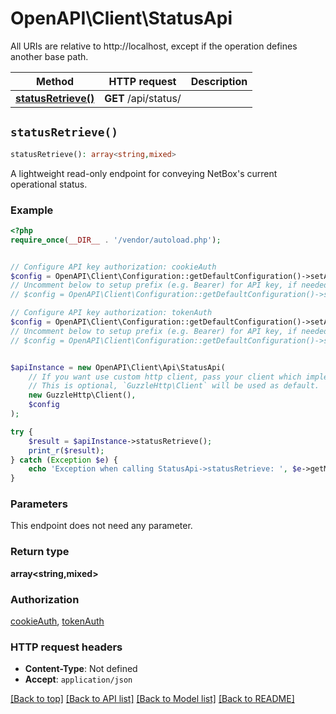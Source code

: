 # OpenAPI\Client\StatusApi

All URIs are relative to http://localhost, except if the operation defines another base path.

| Method | HTTP request | Description |
| ------------- | ------------- | ------------- |
| [**statusRetrieve()**](StatusApi.md#statusRetrieve) | **GET** /api/status/ |  |


## `statusRetrieve()`

```php
statusRetrieve(): array<string,mixed>
```



A lightweight read-only endpoint for conveying NetBox's current operational status.

### Example

```php
<?php
require_once(__DIR__ . '/vendor/autoload.php');


// Configure API key authorization: cookieAuth
$config = OpenAPI\Client\Configuration::getDefaultConfiguration()->setApiKey('sessionid', 'YOUR_API_KEY');
// Uncomment below to setup prefix (e.g. Bearer) for API key, if needed
// $config = OpenAPI\Client\Configuration::getDefaultConfiguration()->setApiKeyPrefix('sessionid', 'Bearer');

// Configure API key authorization: tokenAuth
$config = OpenAPI\Client\Configuration::getDefaultConfiguration()->setApiKey('Authorization', 'YOUR_API_KEY');
// Uncomment below to setup prefix (e.g. Bearer) for API key, if needed
// $config = OpenAPI\Client\Configuration::getDefaultConfiguration()->setApiKeyPrefix('Authorization', 'Bearer');


$apiInstance = new OpenAPI\Client\Api\StatusApi(
    // If you want use custom http client, pass your client which implements `GuzzleHttp\ClientInterface`.
    // This is optional, `GuzzleHttp\Client` will be used as default.
    new GuzzleHttp\Client(),
    $config
);

try {
    $result = $apiInstance->statusRetrieve();
    print_r($result);
} catch (Exception $e) {
    echo 'Exception when calling StatusApi->statusRetrieve: ', $e->getMessage(), PHP_EOL;
}
```

### Parameters

This endpoint does not need any parameter.

### Return type

**array<string,mixed>**

### Authorization

[cookieAuth](../../README.md#cookieAuth), [tokenAuth](../../README.md#tokenAuth)

### HTTP request headers

- **Content-Type**: Not defined
- **Accept**: `application/json`

[[Back to top]](#) [[Back to API list]](../../README.md#endpoints)
[[Back to Model list]](../../README.md#models)
[[Back to README]](../../README.md)
